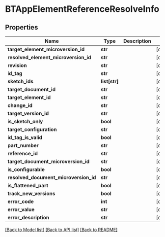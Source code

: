 # BTAppElementReferenceResolveInfo

## Properties
Name | Type | Description | Notes
------------ | ------------- | ------------- | -------------
**target_element_microversion_id** | **str** |  | [optional] 
**resolved_element_microversion_id** | **str** |  | [optional] 
**revision** | **str** |  | [optional] 
**id_tag** | **str** |  | [optional] 
**sketch_ids** | **list[str]** |  | [optional] 
**target_document_id** | **str** |  | [optional] 
**target_element_id** | **str** |  | [optional] 
**change_id** | **str** |  | [optional] 
**target_version_id** | **str** |  | [optional] 
**is_sketch_only** | **bool** |  | [optional] 
**target_configuration** | **str** |  | [optional] 
**id_tag_is_valid** | **bool** |  | [optional] 
**part_number** | **str** |  | [optional] 
**reference_id** | **str** |  | [optional] 
**target_document_microversion_id** | **str** |  | [optional] 
**is_configurable** | **bool** |  | [optional] 
**resolved_document_microversion_id** | **str** |  | [optional] 
**is_flattened_part** | **bool** |  | [optional] 
**track_new_versions** | **bool** |  | [optional] 
**error_code** | **int** |  | [optional] 
**error_value** | **str** |  | [optional] 
**error_description** | **str** |  | [optional] 

[[Back to Model list]](../README.md#documentation-for-models) [[Back to API list]](../README.md#documentation-for-api-endpoints) [[Back to README]](../README.md)


